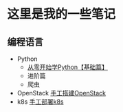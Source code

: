 # 这里是我的一些笔记

## 编程语言

+ Python
  + [从零开始学Python【基础篇】](https://github.com/BytequestorNotes/notes_pub/issues/1)
  + 进阶篇
  + 爬虫
+ OpenStack
  [手工搭建OpenStack](https://github.com/BytequestorNotes/notes_pub/issues/2)
+ k8s
  [手工部署k8s](https://github.com/BytequestorNotes/notes_pub/issues/3)

